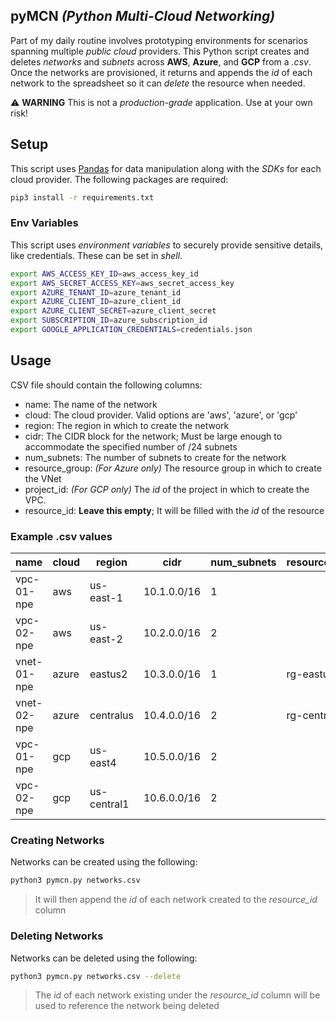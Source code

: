 ## pyMCN _(Python Multi-Cloud Networking)_
Part of my daily routine involves prototyping environments for scenarios spanning multiple _public cloud_ providers. This Python script creates and deletes _networks_ and _subnets_ across **AWS**, **Azure**, and **GCP** from a _.csv_. Once the networks are provisioned, it returns and appends the _id_ of each network to the spreadsheet so it can _delete_ the resource when needed.

:warning: **WARNING**
This is not a _production-grade_ application. Use at your own risk!

## Setup
This script uses [Pandas](https://pandas.pydata.org/) for data manipulation along with the _SDKs_ for each cloud provider. The following packages are required:
```bash
pip3 install -r requirements.txt
```

### Env Variables
This script uses _environment variables_ to securely provide sensitive details, like credentials. These can be set in _shell_.
```bash
export AWS_ACCESS_KEY_ID=aws_access_key_id
export AWS_SECRET_ACCESS_KEY=aws_secret_access_key
export AZURE_TENANT_ID=azure_tenant_id
export AZURE_CLIENT_ID=azure_client_id
export AZURE_CLIENT_SECRET=azure_client_secret
export SUBSCRIPTION_ID=azure_subscription_id
export GOOGLE_APPLICATION_CREDENTIALS=credentials.json
```

## Usage
CSV file should contain the following columns:

- name: The name of the network
- cloud: The cloud provider. Valid options are 'aws', 'azure', or 'gcp'
- region: The region in which to create the network
- cidr: The CIDR block for the network; Must be large enough to accommodate the specified number of /24 subnets
- num_subnets: The number of subnets to create for the network
- resource_group: _(For Azure only)_ The resource group in which to create the VNet
- project_id: _(For GCP only)_ The _id_ of the project in which to create the VPC.
- resource_id: **Leave this empty**; It will be filled with the _id_ of the resource

### Example .csv values
| name | cloud | region | cidr | num_subnets | resource_group | project_id | resource_id |
| --- | --- | --- | --- | --- | --- | --- | --- |
| vpc-01-npe | aws | us-east-1 | 10.1.0.0/16 | 1 |  |  |  |
| vpc-02-npe | aws | us-east-2 | 10.2.0.0/16 | 2 |  |  |  |
| vnet-01-npe | azure | eastus2 | 10.3.0.0/16 | 1 | rg-eastus2 |  |  |
| vnet-02-npe | azure | centralus | 10.4.0.0/16 | 2 | rg-centralus |  |  |
| vpc-01-npe | gcp | us-east4 | 10.5.0.0/16 | 2 |  | project-a |  |
| vpc-02-npe | gcp | us-central1 | 10.6.0.0/16 | 2 |  | project-b |  |

### Creating Networks
Networks can be created using the following:
```bash
python3 pymcn.py networks.csv
```

> It will then append the _id_ of each network created to the _resource_id_ column

### Deleting Networks
Networks can be deleted using the following:
```bash
python3 pymcn.py networks.csv --delete
```

> The _id_ of each network existing under the _resource_id_ column will be used to reference the network being deleted